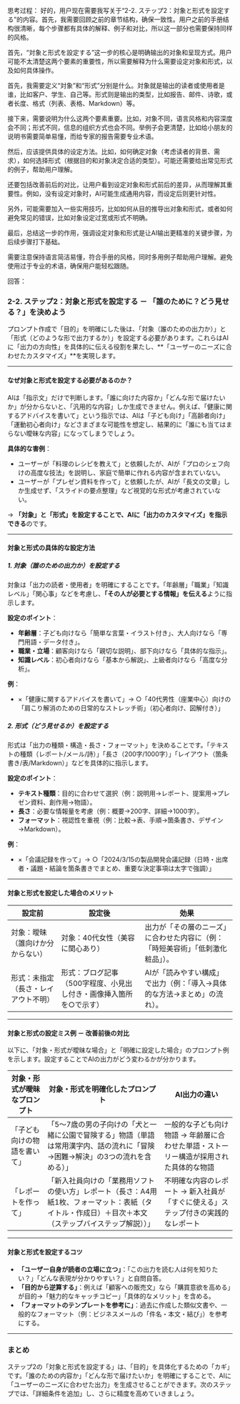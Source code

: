 思考过程：
好的，用户现在需要我写关于“2-2. ステップ2：対象と形式を設定する”的内容。首先，我需要回顾之前的章节结构，确保一致性。用户之前的手册结构很清晰，每个步骤都有具体的解释、例子和对比，所以这一部分也需要保持同样的风格。

首先，“対象と形式を設定する”这一步的核心是明确输出的对象和呈现方式。用户可能不太清楚这两个要素的重要性，所以需要解释为什么需要设定对象和形式，以及如何具体操作。

首先，我需要定义“対象”和“形式”分别是什么。対象就是输出的读者或使用者是谁，比如客户、学生、自己等。形式则是输出的类型，比如报告、邮件、诗歌，或者长度、格式（列表、表格、Markdown）等。

接下来，需要说明为什么这两个要素重要。比如，对象不同，语言风格和内容深度会不同；形式不同，信息的组织方式也会不同。举例子会更清楚，比如给小朋友的说明书需要简单易懂，而给专家的报告需要专业术语。

然后，应该提供具体的设定方法。比如，如何确定对象（考虑读者的背景、需求），如何选择形式（根据目的和对象决定合适的类型）。可能还需要给出常见形式的例子，帮助用户理解。

还要包括改善前后的对比，让用户看到设定对象和形式前后的差异，从而理解其重要性。例如，没有设定对象时，AI可能生成通用内容，而设定后则更针对性。

另外，可能需要加入一些实用技巧，比如如何从目的推导出对象和形式，或者如何避免常见的错误，比如对象设定过宽或形式不明确。

最后，总结这一步的作用，强调设定对象和形式是让AI输出更精准的关键步骤，为后续步骤打下基础。

需要注意保持语言简洁易懂，符合手册的风格，同时多用例子帮助用户理解。避免使用过于专业的术语，确保用户能轻松跟随。

回答：
### 2-2. ステップ2：対象と形式を設定する － 「誰のために？どう見せる？」を決めよう  

プロンプト作成で「目的」を明確にした後は、「対象（誰のための出力か）」と「形式（どのような形で出力するか）」を設定する必要があります。これらはAIに「出力の方向性」を具体的に伝える役割を果たし、**「ユーザーのニーズに合わせたカスタマイズ」**を実現します。  

---

#### **なぜ対象と形式を設定する必要があるのか？**  
AIは「指示文」だけで判断します。「誰に向けた内容か」「どんな形で届けたいか」が分からないと、「汎用的な内容」しか生成できません。例えば、「健康に関するアドバイスを書いて」という指示では、AIは「子ども向け」「高齢者向け」「運動初心者向け」などさまざまな可能性を想定し、結果的に「誰にも当てはまらない曖昧な内容」になってしまうでしょう。  

**具体的な害例**：  
- ユーザーが「料理のレシピを教えて」と依頼したが、AIが「プロのシェフ向けの高度な技法」を説明し、家庭で簡単に作れる内容が含まれていない。  
- ユーザーが「プレゼン資料を作って」と依頼したが、AIが「長文の文章」しか生成せず、「スライドの要点整理」など視覚的な形式が考慮されていない。  

→ **「対象」と「形式」を設定することで、AIに「出力のカスタマイズ」を指示できる**のです。  

---

#### **対象と形式の具体的な設定方法**  

##### **1. 対象（誰のための出力か）を設定する**  
対象は「出力の読者・使用者」を明確にすることです。「年齢層」「職業」「知識レベル」「関心事」などを考慮し、**「その人が必要とする情報」を伝える**ように指示します。  

**設定のポイント**：  
- **年齢層**：子ども向けなら「簡単な言葉・イラスト付き」、大人向けなら「専門用語・データ付き」。  
- **職業・立場**：顧客向けなら「親切な説明」、部下向けなら「具体的な指示」。  
- **知識レベル**：初心者向けなら「基本から解説」、上級者向けなら「高度な分析」。  

**例**：  
- ×「健康に関するアドバイスを書いて」→ ○「40代男性（座業中心）向けの「肩こり解消のための日常的なストレッチ術」（初心者向け、図解付き）」  

##### **2. 形式（どう見せるか）を設定する**  
形式は「出力の種類・構造・長さ・フォーマット」を決めることです。「テキストの種類（レポート/メール/詩）」「長さ（200字/1000字）」「レイアウト（箇条書き/表/Markdown）」などを具体的に指示します。  

**設定のポイント**：  
- **テキスト種類**：目的に合わせて選択（例：説明用→レポート、提案用→プレゼン資料、創作用→物語）。  
- **長さ**：必要な情報量を考慮（例：概要→200字、詳細→1000字）。  
- **フォーマット**：視認性を重視（例：比較→表、手順→箇条書き、デザイン→Markdown）。  

**例**：  
- ×「会議記録を作って」→ ○「2024/3/15の製品開発会議記録（日時・出席者・議題・結論を箇条書きでまとめ、重要な決定事項は太字で強調）」  

---

#### **対象と形式を設定した場合のメリット**  
| **設定前** | **設定後** | **効果** |  
|------------|------------|----------|  
| 対象：曖昧（誰向けか分からない） | 対象：40代女性（美容に関心あり） | 出力が「その層のニーズ」に合わせた内容に（例：「時短美容術」「低刺激化粧品」）。 |  
| 形式：未指定（長さ・レイアウト不明） | 形式：ブログ記事（500字程度、小見出し付き・画像挿入箇所を○で示す） | AIが「読みやすい構成」で出力（例：「導入→具体的な方法→まとめ」の流れ）。 |  

---

#### **対象と形式の設定ミス例 － 改善前後の対比**  
以下に、「対象・形式が曖昧な場合」と「明確に設定した場合」のプロンプト例を示します。設定することでAIの出力がどう変わるかが分かります。  

| **対象・形式が曖昧なプロンプト** | **対象・形式を明確化したプロンプト** | **AI出力の違い** |  
|----------------------------------|--------------------------------------|------------------|  
| 「子ども向けの物語を書いて」 | 「5～7歳の男の子向けの「犬と一緒に公園で冒険する」物語（単語は常用漢字内、話の流れに「冒険→困難→解決」の3つの流れを含める）」 | 一般的な子ども向け物語 → 年齢層に合わせた単語・ストーリー構造が採用された具体的な物語 |  
| 「レポートを作って」 | 「新入社員向けの「業務用ソフトの使い方」レポート（長さ：A4用紙1枚、フォーマット：表紙（タイトル・作成日）＋目次＋本文（ステップバイステップ解説））」 | 不明確な内容のレポート → 新入社員が「すぐに使える」ステップ付きの実践的なレポート |  

---

#### **対象と形式を設定するコツ**  
- **「ユーザー自身が読者の立場に立つ」**：「この出力を読む人は何を知りたい？」「どんな表現が分かりやすい？」と自問自答。  
- **「目的から逆算する」**：例えば「顧客への販売文」なら「購買意欲を高める」が目的→「魅力的なキャッチコピー」「具体的なメリット」を含める。  
- **「フォーマットのテンプレートを参考に」**：過去に作成した類似文書や、一般的なフォーマット（例：ビジネスメールの「件名・本文・結び」）を参考にする。  

---

### まとめ  
ステップ2の「対象と形式を設定する」は、「目的」を具体化するための「カギ」です。「誰のための内容か」「どんな形で届けたいか」を明確にすることで、AIに「ユーザーのニーズに合わせた出力」を生成させることができます。次のステップでは、「詳細条件を追加」し、さらに精度を高めていきましょう。
